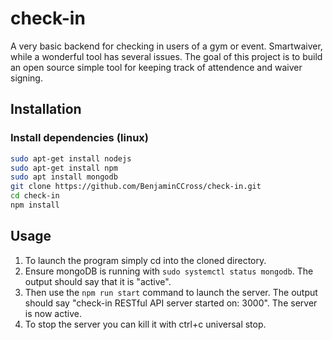 # check-in
A very basic backend for checking in users of a gym or event. Smartwaiver, while a wonderful tool has several issues. The goal of this project is to build an open source simple tool for keeping track of attendence and waiver signing.
## Installation
### Install dependencies (linux)
```bash
sudo apt-get install nodejs
sudo apt-get install npm
sudo apt install mongodb
git clone https://github.com/BenjaminCCross/check-in.git
cd check-in
npm install
```
## Usage
1. To launch the program simply cd into the cloned directory. 
2. Ensure mongoDB is running with `sudo systemctl status mongodb`. The output should say that it is "active". 
3. Then use the `npm run start` command to launch the server. The output should say "check-in RESTful API server started on: 3000". The server is now active. 
4. To stop the server you can kill it with ctrl+c universal stop. 